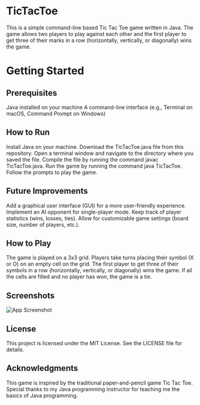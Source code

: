 
# TicTacToe 

This is a simple command-line based Tic Tac Toe game written in Java. The game allows two players to play against each other and the first player to get three of their marks in a row (horizontally, vertically, or diagonally) wins the game.


# Getting Started
## Prerequisites
Java installed on your machine
A command-line interface (e.g., Terminal on macOS, Command Prompt on Windows)


## How to Run
Install Java on your machine.
Download the TicTacToe.java file from this repository.
Open a terminal window and navigate to the directory where you saved the file.
Compile the file by running the command javac TicTacToe.java.
Run the game by running the command java TicTacToe.
Follow the prompts to play the game.



## Future Improvements
Add a graphical user interface (GUI) for a more user-friendly experience.
Implement an AI opponent for single-player mode.
Keep track of player statistics (wins, losses, ties).
Allow for customizable game settings (board size, number of players, etc.).


## How to Play

The game is played on a 3x3 grid.
Players take turns placing their symbol (X or O) on an empty cell on the grid.
The first player to get three of their symbols in a row (horizontally, vertically, or diagonally) wins the game.
If all the cells are filled and no player has won, the game is a tie.

## Screenshots

![App Screenshot](https://postimg.cc/DWR3mby5)



## License
This project is licensed under the MIT License. See the LICENSE file for details.

## Acknowledgments
This game is inspired by the traditional paper-and-pencil game Tic Tac Toe. Special thanks to my Java programming instructor for teaching me the basics of Java programming.
